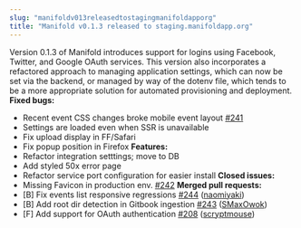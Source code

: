 ```yaml
---
slug: "manifoldv013releasedtostagingmanifoldapporg"
title: "Manifold v0.1.3 released to staging.manifoldapp.org"
---
```




<!--truncate-->

Version 0.1.3 of Manifold&nbsp;introduces support for logins&nbsp;using Facebook, Twitter, and Google OAuth services. This version also incorporates a refactored approach to managing application settings, which can now be set via the backend, or managed by way of the dotenv file, which tends to be a more appropriate solution for automated provisioning and deployment. **Fixed bugs:**

- Recent event CSS changes broke mobile event layout [#241](https://github.com/ManifoldScholar/manifold/issues/241)
- Settings are loaded even when SSR is unavailable
- Fix upload display in FF/Safari
- Fix popup position in Firefox
**Features:**
- Refactor integration setttings; move to DB
- Add styled 50x error page
- Refactor service port configuration for easier install
**Closed issues:**
- Missing Favicon in production env. [#242](https://github.com/ManifoldScholar/manifold/issues/242)
**Merged pull requests:**
- [B] Fix events list responsive regressions [#244](https://github.com/ManifoldScholar/manifold/pull/244) ([naomiyaki](https://github.com/naomiyaki))
- [B] Add root dir detection in Gitbook ingestion [#243](https://github.com/ManifoldScholar/manifold/pull/243) ([SMaxOwok](https://github.com/SMaxOwok))
- [F] Add support for OAuth authentication [#208](https://github.com/ManifoldScholar/manifold/pull/208) ([scryptmouse](https://github.com/scryptmouse))



